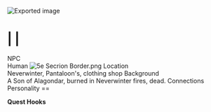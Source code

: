 ![Exported image](Exported%20image%2020240725171853-0.octet-stream)
    
|
|
==
NPC  
Human
![5e Secrion Border.png](Exported%20image%2020240725171853-1.png)
Location  
Neverwinter, Pantaloon's, clothing shop Background  
A Son of Alagondar, burned in Neverwinter fires, dead. Connections Personality    ==

**Quest Hooks**
